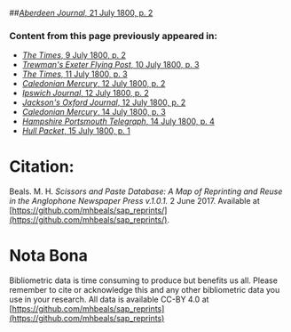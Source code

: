 ##[*Aberdeen Journal*, 21 July 1800, p. 2](https://mhbeals.github.io/sap_html/Aberdeen-Journal/Aberdeen-Journal-21-July-1800-p-2)

### Content from this page previously appeared in:
+ [*The Times*, 9 July 1800, p. 2](https://mhbeals.github.io/sap_html/The-Times/The-Times-9-July-1800-p-2)
+ [*Trewman's Exeter Flying Post*, 10 July 1800, p. 3](https://mhbeals.github.io/sap_html/Trewman's-Exeter-Flying-Post/Trewman's-Exeter-Flying-Post-10-July-1800-p-3)
+ [*The Times*, 11 July 1800, p. 3](https://mhbeals.github.io/sap_html/The-Times/The-Times-11-July-1800-p-3)
+ [*Caledonian Mercury*, 12 July 1800, p. 2](https://mhbeals.github.io/sap_html/Caledonian-Mercury/Caledonian-Mercury-12-July-1800-p-2)
+ [*Ipswich Journal*, 12 July 1800, p. 2](https://mhbeals.github.io/sap_html/Ipswich-Journal/Ipswich-Journal-12-July-1800-p-2)
+ [*Jackson's Oxford Journal*, 12 July 1800, p. 2](https://mhbeals.github.io/sap_html/Jackson's-Oxford-Journal/Jackson's-Oxford-Journal-12-July-1800-p-2)
+ [*Caledonian Mercury*, 14 July 1800, p. 3](https://mhbeals.github.io/sap_html/Caledonian-Mercury/Caledonian-Mercury-14-July-1800-p-3)
+ [*Hampshire Portsmouth Telegraph*, 14 July 1800, p. 4](https://mhbeals.github.io/sap_html/Hampshire-Portsmouth-Telegraph/Hampshire-Portsmouth-Telegraph-14-July-1800-p-4)
+ [*Hull Packet*, 15 July 1800, p. 1](https://mhbeals.github.io/sap_html/Hull-Packet/Hull-Packet-15-July-1800-p-1)
                    
# Citation: 

Beals. M. H. *Scissors and Paste Database: A Map of Reprinting and Reuse in the Anglophone Newspaper Press v.1.0.1.* 2 June 2017. Available at [https://github.com/mhbeals/sap_reprints/](https://github.com/mhbeals/sap_reprints/). 
                    
# Nota Bona

Bibliometric data is time consuming to produce but benefits us all. Please remember to cite or acknowledge this and any other bibliometric data you use in your research. All data is available CC-BY 4.0 at [https://github.com/mhbeals/sap_reprints](https://github.com/mhbeals/sap_reprints)